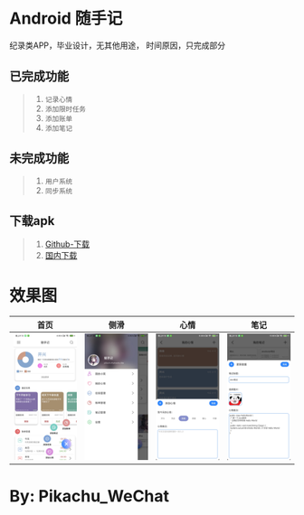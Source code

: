 Android 随手记
==============
纪录类APP，毕业设计，无其他用途，
时间原因，只完成部分


已完成功能
----------
>1. `记录心情`
>2. `添加限时任务`
>3. `添加账单`
>4. `添加笔记`


未完成功能
----------
>1. `用户系统`
>2. `同步系统`


下载apk
---
>1. [Github-下载](https://raw.githubusercontent.com/2825436553/Notes/master/app/release/app-release.apk)
>2. [国内下载](https://wwa.lanzous.com/ilC4ejjwofe)


效果图
==============
|首页|侧滑|心情|笔记|
|:---:|:---:|:---:|:---:|
| ![](/image/3.jpg) | ![](/image/2.jpg) | ![](/image/4.jpg) | ![](/image/1.jpg) |


By: Pikachu_WeChat
===
